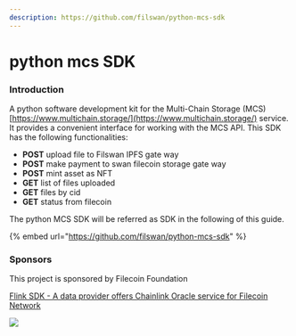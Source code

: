 ```yaml
---
description: https://github.com/filswan/python-mcs-sdk
---
```


# python mcs SDK

### Introduction

A python software development kit for the Multi-Chain Storage (MCS) [https://www.multichain.storage/](https://www.multichain.storage/) service. It provides a convenient interface for working with the MCS API. This SDK has the following functionalities:

* **POST**    upload file to Filswan IPFS gate way
* **POST**    make payment to swan filecoin storage gate way
* **POST**    mint asset as NFT
* **GET**       list of files uploaded
* **GET**       files by cid
* **GET**       status from filecoin

The python MCS SDK will be referred as SDK in the following of this guide.

{% embed url="https://github.com/filswan/python-mcs-sdk" %}

### Sponsors

This project is sponsored by Filecoin Foundation

[Flink SDK - A data provider offers Chainlink Oracle service for Filecoin Network](https://github.com/filecoin-project/devgrants/issues/463)

[![](https://github.com/filswan/flink/raw/main/filecoin.png)](https://github.com/filswan/flink/blob/main/filecoin.png)
